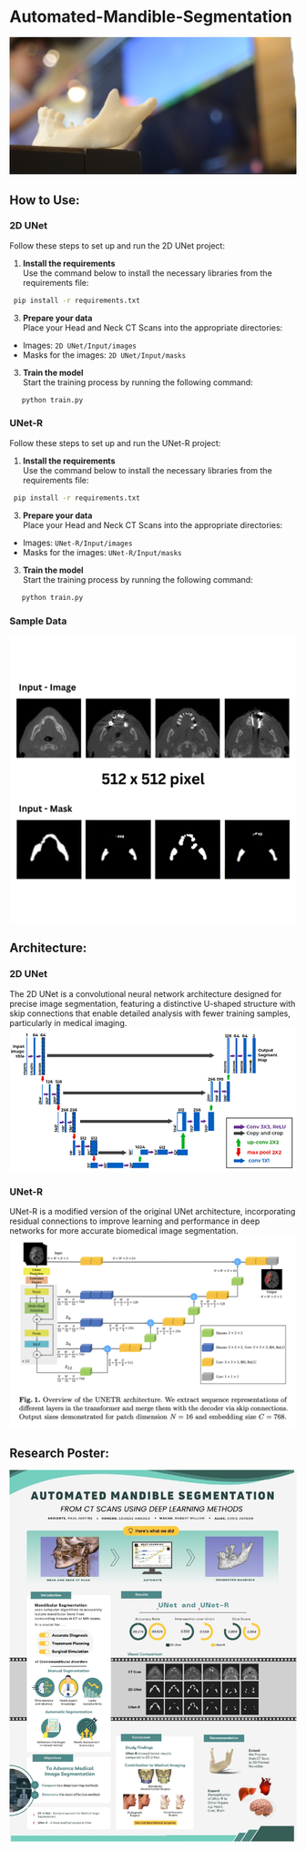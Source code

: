 # Automated-Mandible-Segmentation
![alt text](https://github.com/Amadeo0312/Automated-Mandible-Segmentation/blob/main/ReadMe-Images/introduction.png)
## How to Use:

  ### 2D UNet

Follow these steps to set up and run the 2D UNet project:

1. **Install the requirements**  
   Use the command below to install the necessary libraries from the requirements file:
  ```sh
   pip install -r requirements.txt
  ```
3. **Prepare your data**  
Place your Head and Neck CT Scans into the appropriate directories:
- Images: `2D UNet/Input/images`
- Masks for the images: `2D UNet/Input/masks`

3. **Train the model**  
Start the training process by running the following command:
```sh
   python train.py
```



 ### UNet-R

Follow these steps to set up and run the UNet-R project:

1. **Install the requirements**  
   Use the command below to install the necessary libraries from the requirements file:
  ```sh
   pip install -r requirements.txt
  ```
3. **Prepare your data**  
Place your Head and Neck CT Scans into the appropriate directories:
- Images: `UNet-R/Input/images`
- Masks for the images: `UNet-R/Input/masks`

3. **Train the model**  
Start the training process by running the following command:
```sh
   python train.py
```

### Sample Data
![alt text](https://github.com/Amadeo0312/Automated-Mandible-Segmentation/blob/main/ReadMe-Images/Sample%20Data.png)

## Architecture:
### 2D UNet
The 2D UNet is a convolutional neural network architecture designed for precise image segmentation, featuring a distinctive U-shaped structure with skip connections that enable detailed analysis with fewer training samples, particularly in medical imaging.
![alt text](https://github.com/Amadeo0312/Automated-Mandible-Segmentation/blob/main/ReadMe-Images/2dUnet.jpg)

### UNet-R
UNet-R is a modified version of the original UNet architecture, incorporating residual connections to improve learning and performance in deep networks for more accurate biomedical image segmentation.
![alt text](https://github.com/Amadeo0312/Automated-Mandible-Segmentation/blob/main/ReadMe-Images/Unet-r.png)



## Research Poster:
![alt text](https://github.com/Amadeo0312/Automated-Mandible-Segmentation/blob/main/ReadMe-Images/poster.jpg)

